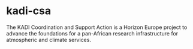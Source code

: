 # kadi-csa
The KADI Coordination and Support Action is a Horizon Europe project to advance the foundations for a pan-African research infrastructure for atmospheric and climate services.
